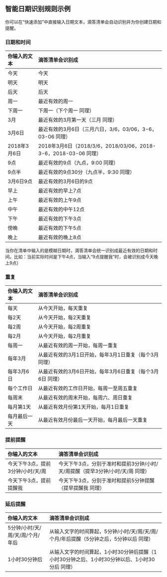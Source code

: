 ## 智能日期识别规则示例

你可以在“快速添加”中直接输入日期文本，滴答清单会自动识别并为你创建日期和提醒。

### 日期和时间

| 你输入的文本 | 滴答清单会识别成 |
| :--- | :--- |
| 今天 | 今天 |
| 明天 | 明天 |
| 后天 | 后天 |
| 周一 | 最近有效的周一 |
| 下周一 | 下周一（下个周一 同理） |
| 3月 | 最近有效的3月第一天（三月 同理） |
| 3月6日 | 最近有效的3月6日（三月六日，3/6，03/06，3-6，03-06 同理） |
| 2018年3月6日 | 2018年3月6日（2018/3/6，2018/03/06，2018-3-6，2018-03-06 同理） |
| 9点 | 最近有效的9点（九点，9:00 同理） |
| 9点半 | 最近有效的9点30分（九点半，9:30 同理） |
| 3月6日9点 | 最近有效的3月6日的9点 |
| 早上 | 最近有效的早上7点 |
| 上午 | 最近有效的上午9点 |
| 中午 | 最近有效的中午12点 |
| 下午 | 最近有效的下午3点 |
| 傍晚 | 最近有效的下午5点 |
| 晚上 | 最近有效的晚上8点 |

当你在清单中输入的是模糊日期时，滴答清单会统一识别成最近有效的日期和时间。比如：当前实际时间是下午4点，当输入“9点提醒我”时，会被识别成今天晚上9点）

### 重复

| 你输入的文本 | 滴答清单会识别成 |
| :--- | :--- |
| 每天 | 从今天开始，每天重复 | 
| 每2天 | 从今天开始，每2天重复 | 
| 每2周 | 从今天开始，每2周重复 | 
| 每2月 | 从今天开始，每2月重复 | 
| 每周一 | 从最近有效的周一开始，每周一重复 | 
| 每年3月 | 从最近有效的3月1日开始，每年3月1日重复（每个3月 同理） | 
| 每年3月6日 | 从最近有效的3月6日开始，每年3月6日重复（每个3月6日 同理） | 
| 每个工作日 | 从最近有效的工作日开始，每周一至周五重复 | 
| 每周末 | 从最近有效的周末开始，每周六、周日重复 | 
| 每月第1天 | 从最近有效月份第1天开始，每月1日重复 | 
| 每月最后一天 | 从最近有效月份最后一天开始，每月最后一天重复 |

### 提前提醒
| 你输入的文本 | 滴答清单会识别成 |
| :--- | :--- |
| 今天下午3点，提前3分钟/小时/天/周 | 今天下午3点，分别于准时和提前3分钟/小时/天/周提醒（提早3分钟/小时/天/周 同理）|
| 今天下午3点，提前提醒我 | 今天下午3点，分别于准时和提前5分钟提醒（提早提醒我 同理）|

### 延后提醒

| 你输入的文本 | 滴答清单会识别成 |
| :--- | :--- |
| 5分钟/小时/天/周/天/周/个月/年后 | 从输入文字的时间算起，5分钟/小时/天/周/天/周/个月/年后提醒（5分钟之后，5分钟以后 同理）|
| 1小时30分钟后 | 从输入文字的时间算起，1小时30分钟后提醒（1小时30分钟之后、1小时30分钟以后、1小时30分后 同理）|
